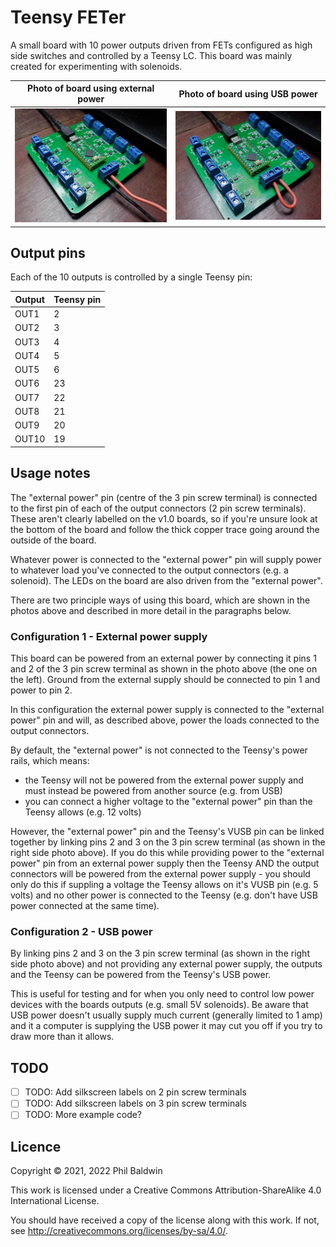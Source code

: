 # Teensy FETer

A small board with 10 power outputs driven from FETs configured as high side switches and controlled by a Teensy LC. This board was mainly created for experimenting with solenoids.

| Photo of board using external power |  Photo of board using USB power |
| ----------------------------------- |  ------------------------------ |
| ![Photo of board using external power](./photo-external-power.jpg) | ![Photo of board using USB power](./photo-usb-power.jpg) |

## Output pins

Each of the 10 outputs is controlled by a single Teensy pin:

| Output | Teensy pin |
| ------ | ---------- |
| OUT1   | 2          |
| OUT2   | 3          |
| OUT3   | 4          |
| OUT4   | 5          |
| OUT5   | 6          |
| OUT6   | 23         |
| OUT7   | 22         |
| OUT8   | 21         |
| OUT9   | 20         |
| OUT10  | 19         |

## Usage notes

The "external power" pin (centre of the 3 pin screw terminal) is connected to the first pin of each of the output connectors (2 pin screw terminals). These aren't clearly labelled on the v1.0 boards, so if you're unsure look at the bottom of the board and follow the thick copper trace going around the outside of the board.

Whatever power is connected to the "external power" pin will supply power to whatever load you've connected to the output connectors (e.g. a solenoid). The LEDs on the board are also driven from the "external power".

There are two principle ways of using this board, which are shown in the photos above and described in more detail in the paragraphs below.

### Configuration 1 - External power supply

This board can be powered from an external power by connecting it pins 1 and 2 of the 3 pin screw terminal as shown in the photo above (the one on the left). Ground from the external supply should be connected to pin 1 and power to pin 2.

In this configuration the external power supply is connected to the "external power" pin and will, as described above, power the loads connected to the output connectors.

By default, the "external power" is not connected to the Teensy's power rails, which means:

* the Teensy will not be powered from the external power supply and must instead be powered from another source (e.g. from USB)
* you can connect a higher voltage to the "external power" pin than the Teensy allows (e.g. 12 volts)

However, the "external power" pin and the Teensy's VUSB pin can be linked together by linking pins 2 and 3 on the 3 pin screw terminal (as shown in the right side photo above). If you do this while providing power to the "external power" pin from an external power supply then the Teensy AND the output connectors will be powered from the external power supply - you should only do this if suppling a voltage the Teensy allows on it's VUSB pin (e.g. 5 volts) and no other power is connected to the Teensy (e.g. don't have USB power connected at the same time).

### Configuration 2 - USB power

By linking pins 2 and 3 on the 3 pin screw terminal (as shown in the right side photo above) and not providing any external power supply, the outputs and the Teensy can be powered from the Teensy's USB power.

This is useful for testing and for when you only need to control low power devices with the boards outputs (e.g. small 5V solenoids). Be aware that USB power doesn't usually supply much current (generally limited to 1 amp) and it a computer is supplying the USB power it may cut you off if you try to draw more than it allows.

## TODO

* [ ] TODO: Add silkscreen labels on 2 pin screw terminals
* [ ] TODO: Add silkscreen labels on 3 pin screw terminals
* [ ] TODO: More example code?

## Licence

Copyright © 2021, 2022 Phil Baldwin

This work is licensed under a Creative Commons Attribution-ShareAlike 4.0 International License.

You should have received a copy of the license along with this work. If not, see <http://creativecommons.org/licenses/by-sa/4.0/>.
